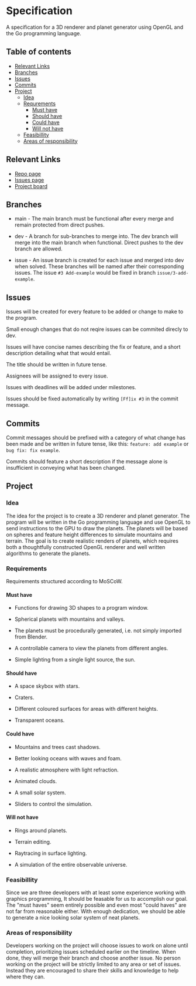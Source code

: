 # Specification
A specification for a 3D renderer and planet generator using OpenGL and the Go programming language.  

## Table of contents
* [Relevant Links](#relevant-links)
* [Branches](#branches)
* [Issues](#issues)
* [Commits](#commits)
* [Project](#project)
  * [Idea](#idea)
  * [Requrements](#requirements)
     * [Must have](#must-have)
     * [Should have](#should-have)
     * [Could have](#could-have)
     * [Will not have](#will-not-have)
  * [Feasibillity](#feasibillity)
  * [Areas of responsibility](#areas-of-responsibility)
  
## Relevant Links
* [Repo page](https://github.com/IndaPlus22/stensvad-ossianst-melvinbe-project)
* [Issues page](https://github.com/IndaPlus22/stensvad-ossianst-melvinbe-project/issues)
* [Project board](https://github.com/orgs/IndaPlus22/projects/1/views/1)

## Branches
* main - The main branch must be functional after every merge and remain protected from direct pushes. 

* dev - A branch for sub-branches to merge into. The dev branch will merge into the main branch when functional. Direct pushes to the dev branch are allowed.

* issue - An issue branch is created for each issue and merged into dev when solved. These branches will be named after their corresponding issues. The issue `#3 Add-example` would be fixed in branch `issue/3-add-example`. 

## Issues
Issues will be created for every feature to be added or change to make to the program. 

Small enough changes that do not reqire issues can be commited direcly to dev. 

Issues will have concise names describing the fix or feature, and a short description detailing what that would entail. 

The title should be written in future tense. 

Assignees will be assigned to every issue.

Issues with deadlines will be added under milestones. 

Issues should be fixed automatically by writing `[Ff]ix #3` in the commit message.

## Commits
Commit messages should be prefixed with a category of what change has been made and be written in future tense, like this: `feature: add example` or `bug fix: fix example`. 

Commits should feature a short description if the message alone is insufficient in conveying what has been changed. 

## Project

### Idea
The idea for the project is to create a 3D renderer and planet generator. The program will be written in the Go programming language and use OpenGL to send instructions to the GPU to draw the planets. The planets will be based on spheres and feature height differences to simulate mountains and terrain. The goal is to create realistic renders of planets, which requires both a thoughtfully constructed OpenGL renderer and well written algorithms to generate the planets. 

### Requirements 
Requirements structured according to MoSCoW.

#### Must have
* Functions for drawing 3D shapes to a program window. 

* Spherical planets with mountains and valleys.

* The planets must be procedurally generated, i.e. not simply imported from Blender. 

* A controllable camera to view the planets from different angles.

* Simple lighting from a single light source, the sun.

#### Should have
* A space skybox with stars.

* Craters.

* Different coloured surfaces for areas with different heights. 

* Transparent oceans.

#### Could have
* Mountains and trees cast shadows.

* Better looking oceans with waves and foam. 

* A realistic atmosphere with light refraction.

* Animated clouds. 

* A small solar system.

* Sliders to control the simulation.

#### Will not have
* Rings around planets.

* Terrain editing.

* Raytracing in surface lighting.

* A simulation of the entire observable universe.

### Feasibillity
Since we are three developers with at least some experience working with graphics programming, It should be feasable for us to accomplish our goal. The "must haves" seem entirely possible and even most "could haves" are not far from reasonable either. With enough dedication, we should be able to generate a nice looking solar system of neat planets.

### Areas of responsibility
Developers working on the project will choose issues to work on alone until completion, prioritizing issues scheduled earlier on the timeline. When done, they will merge their branch and choose another issue. No person working on the project will be strictly limited to any area or set of issues. Instead they are encouraged to share their skills and knowledge to help where they can. 